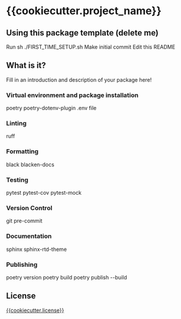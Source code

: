 # {{cookiecutter.project_name}}

## Using this package template (delete me)
Run sh ./FIRST_TIME_SETUP.sh
Make initial commit
Edit this README

## What is it?
Fill in an introduction and description of your package here!

### Virtual environment and package installation
poetry
poetry-dotenv-plugin
.env file
### Linting
ruff

### Formatting
black
blacken-docs


### Testing
pytest
pytest-cov
pytest-mock

### Version Control
git
pre-commit

### Documentation
sphinx
sphinx-rtd-theme

### Publishing
poetry version
poetry build
poetry publish --build

## License
[{{cookiecutter.license}}](LICENSE)
